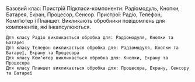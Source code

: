Базовий клас: Пристрій
Підкласи-компоненти: Радіомодуль, Кнопки, Батарея, Екран, Процесор, Сенсор.
Пристрої: Радіо, Телефон, Компʼютер і Планшет. Викликають обробники повідомлень для компонентів, які інкапсулюються.

```
Для класу Радіо викликається обробка для: Радіомодуля, Кнопки та Батареї
Для класу Телефон викликається обробка для: Радіомодуля, Кнопки та Батареї, Екрану та Процесора
Для класу Комʼютер викликається обробка для: Кнопки, Екрану та Процесора
Для класу Планшет викликається обробка для: Процесора, Екрану, Сенсору та Батареї
```
